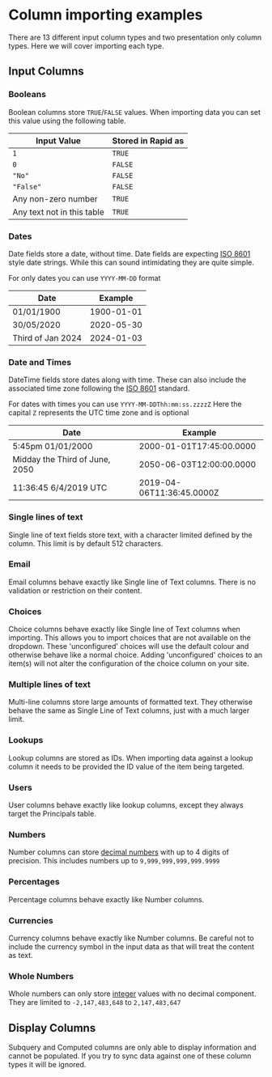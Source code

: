 # Column importing examples

There are 13 different input column types and two presentation only column types. Here we will cover importing each type.

## Input Columns

### Booleans

Boolean columns store `TRUE`/`FALSE` values. When importing data you can set this value using the following table.

| Input Value                | Stored in Rapid as |
| -------------------------- | ------------------ |
| `1`                        | `TRUE`             |
| `0`                        | `FALSE`            |
| `"No"`                     | `FALSE`            |
| `"False"`                  | `FALSE`            |
| Any non-zero number        | `TRUE`             |
| Any text not in this table | `TRUE`             |

### Dates

Date fields store a date, without time. Date fields are expecting [ISO 8601](https://en.wikipedia.org/wiki/ISO_8601) style date strings. While this can sound intimidating they are quite simple.

For only dates you can use `YYYY-MM-DD` format

| Date | Example|
| --- | --- |
| 01/01/1900 | 1900-01-01 |
| 30/05/2020 | 2020-05-30 |
| Third of Jan 2024 | 2024-01-03 |

### Date and Times

DateTime fields store dates along with time. These can also include the associated time zone following the [ISO 8601](https://en.wikipedia.org/wiki/ISO_8601) standard.

For dates with times you can use `YYYY-MM-DDThh:mm:ss.zzzzZ`
Here the capital `Z` represents the UTC time zone and is optional

| Date | Example|
| --- | --- |
| 5:45pm 01/01/2000 | 2000-01-01T17:45:00.0000 |
| Midday the Third of June, 2050 | 2050-06-03T12:00:00.0000 |
| 11:36:45 6/4/2019 UTC | 2019-04-06T11:36:45.0000Z |

### Single lines of text

Single line of text fields store text, with a character limited defined by the column. This limit is by default 512 characters.

### Email

Email columns behave exactly like Single line of Text columns. There is no validation or restriction on their content.

### Choices

Choice columns behave exactly like Single line of Text columns when importing. This allows you to import choices that are not available on the dropdown. These 'unconfigured' choices will use the default colour and otherwise behave like a normal choice. Adding 'unconfigured' choices to an item(s) will not alter the configuration of the choice column on your site.

### Multiple lines of text

Multi-line columns store large amounts of formatted text. They otherwise behave the same as Single Line of Text columns, just with a much larger limit.

### Lookups

Lookup columns are stored as IDs. When importing data against a lookup column it needs to be provided the ID value of the item being targeted.

### Users

User columns behave exactly like lookup columns, except they always target the Principals table.

### Numbers

Number columns can store [decimal numbers](https://learn.microsoft.com/en-us/sql/t-sql/data-types/decimal-and-numeric-transact-sql?view=sql-server-ver16) with up to 4 digits of precision. This includes numbers up to `9,999,999,999,999.9999`

### Percentages

Percentage columns behave exactly like Number columns.

### Currencies

Currency columns behave exactly like Number columns. Be careful not to include the currency symbol in the input data as that will treat the content as text.

### Whole Numbers

Whole numbers can only store [integer](https://learn.microsoft.com/en-us/sql/t-sql/data-types/int-bigint-smallint-and-tinyint-transact-sql?view=sql-server-ver16) values with no decimal component. They are limited to `-2,147,483,648` to `2,147,483,647`

## Display Columns

Subquery and Computed columns are only able to display information and cannot be populated. If you try to sync data against one of these column types it will be ignored.
